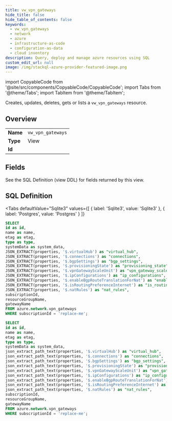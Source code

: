 ```yaml
--- 
title: vw_vpn_gateways
hide_title: false
hide_table_of_contents: false
keywords:
  - vw_vpn_gateways
  - network
  - azure
  - infrastructure-as-code
  - configuration-as-data
  - cloud inventory
description: Query, deploy and manage azure resources using SQL
custom_edit_url: null
image: /img/stackql-azure-provider-featured-image.png
---
```


import CopyableCode from '@site/src/components/CopyableCode/CopyableCode';
import Tabs from '@theme/Tabs';
import TabItem from '@theme/TabItem';

Creates, updates, deletes, gets or lists a <code>vw_vpn_gateways</code> resource.

## Overview
<table><tbody>
<tr><td><b>Name</b></td><td><code>vw_vpn_gateways</code></td></tr>
<tr><td><b>Type</b></td><td>View</td></tr>
<tr><td><b>Id</b></td><td><CopyableCode code="azure.network.vw_vpn_gateways" /></td></tr>
</tbody></table>

## Fields

See the SQL Definition (view DDL) for fields returned by this view.

## SQL Definition

<Tabs
defaultValue="Sqlite3"
values={[
{ label: 'Sqlite3', value: 'Sqlite3' },
{ label: 'Postgres', value: 'Postgres' }
]}
>
<TabItem value="Sqlite3">

```sql
SELECT
id as id,
name as name,
etag as etag,
type as type,
systemData as system_data,
JSON_EXTRACT(properties, '$.virtualHub') as "virtual_hub",
JSON_EXTRACT(properties, '$.connections') as "connections",
JSON_EXTRACT(properties, '$.bgpSettings') as "bgp_settings",
JSON_EXTRACT(properties, '$.provisioningState') as "provisioning_state",
JSON_EXTRACT(properties, '$.vpnGatewayScaleUnit') as "vpn_gateway_scale_unit",
JSON_EXTRACT(properties, '$.ipConfigurations') as "ip_configurations",
JSON_EXTRACT(properties, '$.enableBgpRouteTranslationForNat') as "enable_bgp_route_translation_for_nat",
JSON_EXTRACT(properties, '$.isRoutingPreferenceInternet') as "is_routing_preference_internet",
JSON_EXTRACT(properties, '$.natRules') as "nat_rules",
subscriptionId,
resourceGroupName,
gatewayName
FROM azure.network.vpn_gateways
WHERE subscriptionId = 'replace-me';
```

</TabItem>
<TabItem value="Postgres">

```sql
SELECT
id as id,
name as name,
etag as etag,
type as type,
systemData as system_data,
json_extract_path_text(properties, '$.virtualHub') as "virtual_hub",
json_extract_path_text(properties, '$.connections') as "connections",
json_extract_path_text(properties, '$.bgpSettings') as "bgp_settings",
json_extract_path_text(properties, '$.provisioningState') as "provisioning_state",
json_extract_path_text(properties, '$.vpnGatewayScaleUnit') as "vpn_gateway_scale_unit",
json_extract_path_text(properties, '$.ipConfigurations') as "ip_configurations",
json_extract_path_text(properties, '$.enableBgpRouteTranslationForNat') as "enable_bgp_route_translation_for_nat",
json_extract_path_text(properties, '$.isRoutingPreferenceInternet') as "is_routing_preference_internet",
json_extract_path_text(properties, '$.natRules') as "nat_rules",
subscriptionId,
resourceGroupName,
gatewayName
FROM azure.network.vpn_gateways
WHERE subscriptionId = 'replace-me';
```

</TabItem>
</Tabs>
